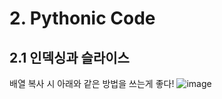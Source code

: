 # 2. Pythonic Code

## 2.1 인덱싱과 슬라이스
배열 복사 시 아래와 같은 방법을 쓰는게 좋다!
![image](https://user-images.githubusercontent.com/36693355/115388213-905e2000-a216-11eb-84d0-c5f5cdb09324.png)

